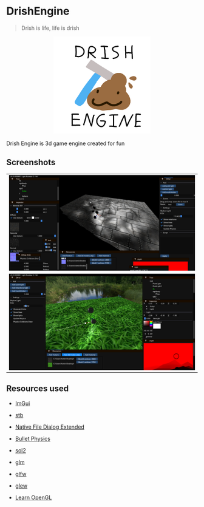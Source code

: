 # DrishEngine

>Drish is life, life is drish
<p align="center">
  <img src="images/logo.png" width="256" >
</p>

Drish Engine is 3d game engine created for fun

## Screenshots
<table>
  <tr><td><img src="images/screenshot_1.png" alt="screenshot" /></td></tr>
  <tr><td><img src="images/screenshot_2.png" alt="screenshot" /></td></tr>
</table>

## Resources used
- [ImGui](https://github.com/ocornut/imgui)
- [stb](https://github.com/nothings/)
- [Native File Dialog Extended](https://github.com/btzy/nativefiledialog-extended)
- [Bullet Physics](https://github.com/bulletphysics/bullet3)
- [sol2](https://github.com/ThePhD/sol2)
- [glm](https://github.com/g-truc/glm)
- [glfw](https://github.com/glfw/glfw)
- [glew](https://github.com/nigels-com/glew)

- [Learn OpenGL](https://learnopengl.com/)
